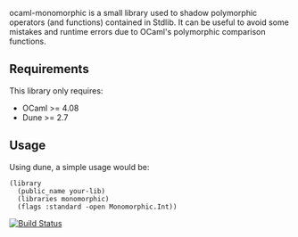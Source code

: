 ocaml-monomorphic is a small library used to shadow polymorphic operators (and functions) contained in Stdlib.
It can be useful to avoid some mistakes and runtime errors due to OCaml's polymorphic comparison functions.

## Requirements

This library only requires:
* OCaml >= 4.08
* Dune >= 2.7

## Usage

Using dune, a simple usage would be:
```
(library
  (public_name your-lib)
  (libraries monomorphic)
  (flags :standard -open Monomorphic.Int))
```

[![Build Status](https://travis-ci.org/kit-ty-kate/ocaml-monomorphic.png?branch=master)](https://travis-ci.org/kit-ty-kate/ocaml-monomorphic)
